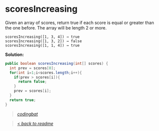 # scoresIncreasing

Given an array of scores, return true if each score is equal or greater than the one before. The array will be length 2 or more.

```
scoresIncreasing([1, 3, 4]) → true
scoresIncreasing([1, 3, 2]) → false
scoresIncreasing([1, 1, 4]) → true
```

**Solution:**

```java
public boolean scoresIncreasing(int[] scores) {
  int prev = scores[0];
  for(int i=1;i<scores.length;i++){
    if(prev > scores[i]){
      return false;
    }
    prev = scores[i];
  }
  return true;
}
```

> _[codingbat](https://codingbat.com/prob/p146974)_

> [< _back to readme_](/README.md)